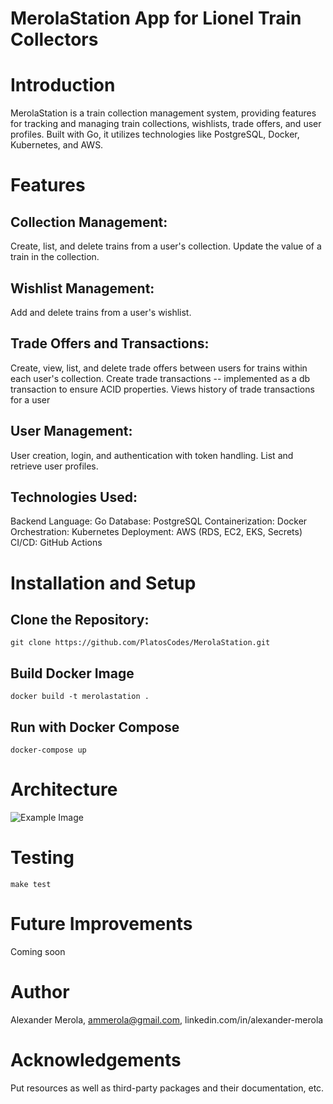 # MerolaStation App for Lionel Train Collectors 

# Introduction
MerolaStation is a train collection management system, providing features for tracking and managing train collections, wishlists, trade offers, and user profiles. Built with Go, it utilizes technologies like PostgreSQL, Docker, Kubernetes, and AWS.

# Features
## Collection Management:
Create, list, and delete trains from a user's collection. 
Update the value of a train in the collection.

## Wishlist Management:
Add and delete trains from a user's wishlist.

## Trade Offers and Transactions:
Create, view, list, and delete trade offers between users for trains within each user's collection. 
Create trade transactions -- implemented as a db transaction to ensure ACID properties.
Views history of trade transactions for a user

## User Management:
User creation, login, and authentication with token handling.
List and retrieve user profiles.

## Technologies Used:
Backend Language: Go
Database: PostgreSQL
Containerization: Docker
Orchestration: Kubernetes
Deployment: AWS (RDS, EC2, EKS, Secrets)
CI/CD: GitHub Actions

# Installation and Setup
## Clone the Repository:
```git clone https://github.com/PlatosCodes/MerolaStation.git```

## Build Docker Image
```docker build -t merolastation .```

## Run with Docker Compose
```docker-compose up```

# Architecture
![Example Image](images/db_diagram.png)

# Testing
```make test```

# Future Improvements
Coming soon

# Author
Alexander Merola, ammerola@gmail.com, linkedin.com/in/alexander-merola

# Acknowledgements
Put resources as well as third-party packages and their documentation, etc.

